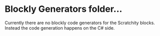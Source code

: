 # Blockly Generators folder...

Currently there are no blockly code generators for the Scratchity blocks. 
Instead the code generation happens on the C# side.
